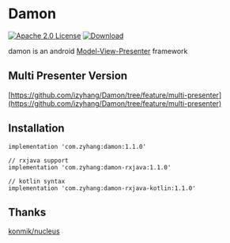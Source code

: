 # Damon
[![Apache 2.0 License](https://img.shields.io/badge/license-Apache%202.0-blue.svg?style=flat)](http://www.apache.org/licenses/LICENSE-2.0.html)
[![Download](https://api.bintray.com/packages/zyhang/maven/Damon/images/download.svg) ](https://bintray.com/zyhang/maven/Damon/_latestVersion)

damon is an android [Model-View-Presenter](http://en.wikipedia.org/wiki/Model%E2%80%93view%E2%80%93presenter) framework

## Multi Presenter Version

[https://github.com/izyhang/Damon/tree/feature/multi-presenter](https://github.com/izyhang/Damon/tree/feature/multi-presenter)

## Installation
```
implementation 'com.zyhang:damon:1.1.0'

// rxjava support
implementation 'com.zyhang:damon-rxjava:1.1.0'

// kotlin syntax
implementation 'com.zyhang:damon-rxjava-kotlin:1.1.0'
```

## Thanks
[konmik/nucleus](https://github.com/konmik/nucleus/tree/rx2)
